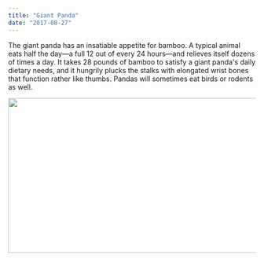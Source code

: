```yaml
---
title: "Giant Panda"
date: "2017-08-27"
---
```


The giant panda has an insatiable appetite for bamboo. A typical animal eats half the day—a full 12 out of every 24 hours—and relieves itself dozens of times a day. It takes 28 pounds of bamboo to satisfy a giant panda's daily dietary needs, and it hungrily plucks the stalks with elongated wrist bones that function rather like thumbs. Pandas will sometimes eat birds or rodents as well.

<img width="560" height="315" src="https://lp-cms-production.imgix.net/features/2019/06/panda-d55d15231c4f.jpg" frameborder="0" allowfullscreen></img>
